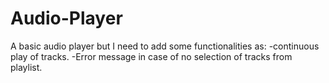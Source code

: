 # Audio-Player
A basic audio player but I need to add some functionalities as:
-continuous play of tracks.
-Error message in case of no selection of tracks from playlist.
